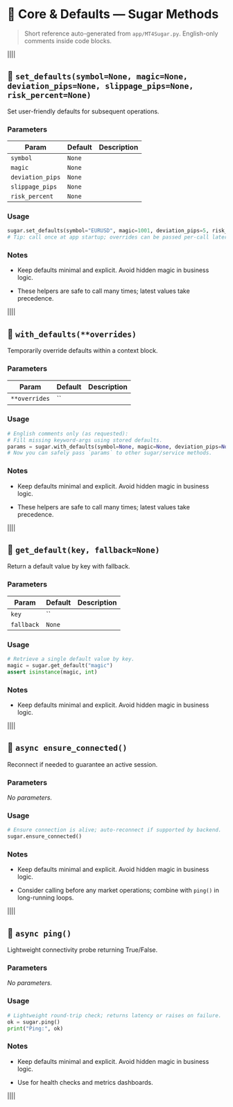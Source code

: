 # 🍭 Core & Defaults — Sugar Methods

> Short reference auto-generated from `app/MT4Sugar.py`. English-only comments inside code blocks.

||||

## 🧩 `set_defaults(symbol=None, magic=None, deviation_pips=None, slippage_pips=None, risk_percent=None)`

Set user-friendly defaults for subsequent operations.


### Parameters

| Param | Default | Description |
|---|---|---|
| `symbol` | `None` |  |
| `magic` | `None` |  |
| `deviation_pips` | `None` |  |
| `slippage_pips` | `None` |  |
| `risk_percent` | `None` |  |


### Usage

```python
sugar.set_defaults(symbol="EURUSD", magic=1001, deviation_pips=5, risk_percent=1.0)
# Tip: call once at app startup; overrides can be passed per-call later.
```


### Notes

- Keep defaults minimal and explicit. Avoid hidden magic in business logic.

- These helpers are safe to call many times; latest values take precedence.


||||

## 🧪 `with_defaults(**overrides)`

Temporarily override defaults within a context block.


### Parameters

| Param | Default | Description |
|---|---|---|
| `**overrides` | `` |  |


### Usage

```python
# English comments only (as requested):
# Fill missing keyword-args using stored defaults.
params = sugar.with_defaults(symbol=None, magic=None, deviation_pips=None)
# Now you can safely pass `params` to other sugar/service methods.
```


### Notes

- Keep defaults minimal and explicit. Avoid hidden magic in business logic.

- These helpers are safe to call many times; latest values take precedence.


||||

## 🔎 `get_default(key, fallback=None)`

Return a default value by key with fallback.


### Parameters

| Param | Default | Description |
|---|---|---|
| `key` | `` |  |
| `fallback` | `None` |  |


### Usage

```python
# Retrieve a single default value by key.
magic = sugar.get_default("magic")
assert isinstance(magic, int)
```


### Notes

- Keep defaults minimal and explicit. Avoid hidden magic in business logic.


||||

## 🔌 `async ensure_connected()`

Reconnect if needed to guarantee an active session.


### Parameters

_No parameters._


### Usage

```python
# Ensure connection is alive; auto-reconnect if supported by backend.
sugar.ensure_connected()
```


### Notes

- Keep defaults minimal and explicit. Avoid hidden magic in business logic.

- Consider calling before any market operations; combine with `ping()` in long-running loops.


||||

## 📡 `async ping()`

Lightweight connectivity probe returning True/False.


### Parameters

_No parameters._


### Usage

```python
# Lightweight round-trip check; returns latency or raises on failure.
ok = sugar.ping()
print("Ping:", ok)
```


### Notes

- Keep defaults minimal and explicit. Avoid hidden magic in business logic.

- Use for health checks and metrics dashboards.


||||
